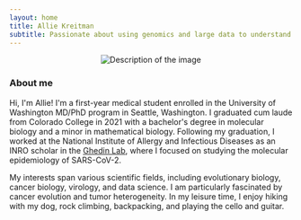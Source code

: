 ```yaml
---
layout: home
title: Allie Kreitman
subtitle: Passionate about using genomics and large data to understand the evolution of viruses and cancer
---
```


<div style="text-align: center;">
    <img src="assets/img/20220501.0041.jpg" alt="Description of the image" style="max-width: 50%; height: auto;">
</div>

### About me

Hi, I'm Allie! I'm a first-year medical student enrolled in the University of Washington MD/PhD program in Seattle, Washington. I graduated cum laude from Colorado College in 2021 with a bachelor's degree in molecular biology and a minor in mathematical biology. Following my graduation, I worked at the National Institute of Allergy and Infectious Diseases as an INRO scholar in the [Ghedin Lab](https://ghedinlab.org/), where I focused on studying the molecular epidemiology of SARS-CoV-2.

My interests span various scientific fields, including evolutionary biology, cancer biology, virology, and data science. I am particularly fascinated by cancer evolution and tumor heterogeneity. In my leisure time, I enjoy hiking with my dog, rock climbing, backpacking, and playing the cello and guitar.

